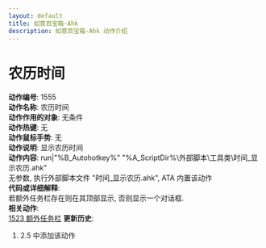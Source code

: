 ```yaml
---
layout: default
title: 如意百宝箱-Ahk
description: 如意百宝箱-Ahk 动作介绍
---
```

<link rel="stylesheet" href="../actions/css/atom-one-light.min.css">
<script src="../actions/js/highlight.min.js"></script>
<script>hljs.highlightAll();</script>

# [](#header-2) 农历时间
**动作编号**: 1555  
**动作名称**: 农历时间  
**动作作用的对象**: 无条件  
**动作热键**: 无  
**动作鼠标手势**: 无  
**动作说明**: 显示农历时间  
**动作内容**: run|"%B_Autohotkey%" "%A_ScriptDir%\外部脚本\工具类\时间_显示农历.ahk"  
无参数, 执行外部脚本文件 "时间_显示农历.ahk", ATA 内置该动作    
**代码或详细解释**:  
若额外任务栏存在则在其顶部显示, 否则显示一个对话框.  
**相关动作**:  
[1523 额外任务栏](1523.md)
**更新历史**:  
1. 2.5 中添加该动作